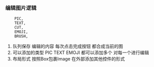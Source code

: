
### 编辑图片逻辑
        PIC,
        TEXT,
        CUT,
        EMOJI,
        BRUSH,
1. 队列保存 编辑的内容 每次点击完成按钮 都合成当前的图
2. 可以添加的类型 PIC TEXT EMOJI 都可以添加多个 对每一个进行编辑
3. 布局形式
   按照Box包裹Image
   在外部添加其他控件的形式
    